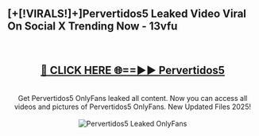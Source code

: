 <h2>[+[!VIRALS!]+]Pervertidos5 Leaked Video Viral On Social X Trending Now - 13vfu</h2>
<br>
<div align="center">
<h2><a href="https://libra.edu.pl?Pervertidos5" rel="nofollow">🔴 CLICK HERE 🌐==►► Pervertidos5</a></h2>
<br>
Get Pervertidos5 OnlyFans leaked all content. Now you can access all videos and pictures of Pervertidos5 OnlyFans. New Updated Files 2025!
<br>
<br>
<a href="https://libra.edu.pl?Pervertidos5" rel="nofollow" data-target="animated-image.originalLink"><img src="https://i.ibb.co.com/WyWwxjT/player-gif2.gif" alt="Pervertidos5 Leaked OnlyFans" style="max-width: 100%; display: inline-block;" data-target="animated-image.originalImage"></a>
</div>
<br>
